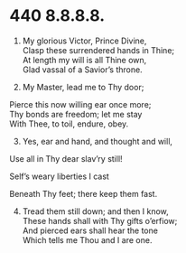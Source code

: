 # 440 8.8.8.8.

1.  My glorious Victor, Prince Divine,\
Clasp these surrendered hands in Thine;\
At length my will is all Thine own,\
Glad vassal of a Savior’s throne.

2.  My Master, lead me to Thy door;

Pierce this now willing ear once more;\
Thy bonds are freedom; let me stay\
With Thee, to toil, endure, obey.

3.  Yes, ear and hand, and thought and will,

Use all in Thy dear slav’ry still!

Self’s weary liberties I cast

Beneath Thy feet; there keep them fast.

4.  Tread them still down; and then I know,\
These hands shall with Thy gifts o’erfiow;\
And pierced ears shall hear the tone\
Which tells me Thou and I are one.


